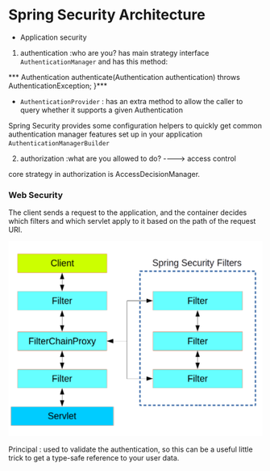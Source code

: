 # Spring Security Architecture

- Application security 
1. authentication :who are you?
has main strategy interface `AuthenticationManager` and has this method:

***  Authentication authenticate(Authentication authentication)
    throws AuthenticationException;
}***

- `AuthenticationProvider` : has an extra method to allow the caller to query whether it supports a given Authentication 


Spring Security provides some configuration helpers to quickly get common authentication manager features set up in your application `AuthenticationManagerBuilder`

2.  authorization :what are you allowed to do? ----> access control

core strategy in authorization is AccessDecisionManager.

### Web Security

The client sends a request to the application, and the container decides which filters and which servlet apply to it based on the path of the request URI.

![](imgs/web_security.PNG)

Principal : used to validate the authentication, so this can be a useful little trick to get a type-safe reference to your user data.